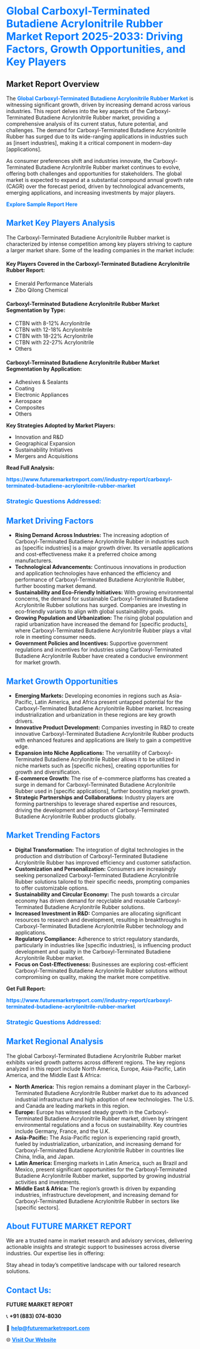 <h1 style="color: #007BFF;">Global Carboxyl-Terminated Butadiene Acrylonitrile Rubber Market Report 2025-2033: Driving Factors, Growth Opportunities, and Key Players</h1>

<section id="overview">
<h2>Market Report Overview</h2>
<p>The <a href="https://www.futuremarketreport.com//industry-report/carboxyl-terminated-butadiene-acrylonitrile-rubber-market" style="color: #007BFF; text-decoration: none;"><strong>Global Carboxyl-Terminated Butadiene Acrylonitrile Rubber Market</strong></a> is witnessing significant growth, driven by increasing demand across various industries. This report delves into the key aspects of the Carboxyl-Terminated Butadiene Acrylonitrile Rubber market, providing a comprehensive analysis of its current status, future potential, and challenges. The demand for Carboxyl-Terminated Butadiene Acrylonitrile Rubber has surged due to its wide-ranging applications in industries such as [insert industries], making it a critical component in modern-day [applications].</p>
<p>As consumer preferences shift and industries innovate, the Carboxyl-Terminated Butadiene Acrylonitrile Rubber market continues to evolve, offering both challenges and opportunities for stakeholders. The global market is expected to expand at a substantial compound annual growth rate (CAGR) over the forecast period, driven by technological advancements, emerging applications, and increasing investments by major players.</p>
</section>

<section id="overview">
<p><a href="https://www.futuremarketreport.com//request-sample/reportId=59839" style="color: #007BFF; text-decoration: none;"><strong>Explore Sample Report Here</strong></a></p>
</section>

<section id="key-players">
<h2 style="color: #007BFF;">Market Key Players Analysis</h2>
<p>The Carboxyl-Terminated Butadiene Acrylonitrile Rubber market is characterized by intense competition among key players striving to capture a larger market share. Some of the leading companies in the market include:</p>
<h4>Key Players Covered in the Carboxyl-Terminated Butadiene Acrylonitrile Rubber Report:</h4>
<ul><li>Emerald Performance Materials</li><li>Zibo Qilong Chemical</li></ul>
<h4>Carboxyl-Terminated Butadiene Acrylonitrile Rubber Market Segmentation by Type:</h4>
<ul><li>CTBN with 8-12% Acrylonitrile</li><li>CTBN with 12-18% Acrylonitrile</li><li>CTBN with 18-22% Acrylonitrile</li><li>CTBN with 22-27% Acrylonitrile</li><li>Others</li></ul>

<h4>Carboxyl-Terminated Butadiene Acrylonitrile Rubber Market Segmentation by Application:</h4>
<ul><li>Adhesives &amp; Sealants</li><li>Coating</li><li>Electronic Appliances</li><li>Aerospace</li><li>Composites</li><li>Others</li></ul>
<p><strong>Key Strategies Adopted by Market Players:</strong></p>
<ul>
<li>Innovation and R&D</li>
<li>Geographical Expansion</li>
<li>Sustainability Initiatives</li>
<li>Mergers and Acquisitions</li>
</ul>
</section>

<section>
<p><strong>Read Full Analysis: </strong></p><a href="https://www.futuremarketreport.com//industry-report/carboxyl-terminated-butadiene-acrylonitrile-rubber-market" style="color: #007BFF; text-decoration: none;"><strong>https://www.futuremarketreport.com//industry-report/carboxyl-terminated-butadiene-acrylonitrile-rubber-market</strong></a>
<h3 style="color: #007BFF;">Strategic Questions Addressed:</h3>
</section>

<section id="driving-factors">
<h2 style="color: #007BFF;">Market Driving Factors</h2>
<ul>
<li><strong>Rising Demand Across Industries:</strong> The increasing adoption of Carboxyl-Terminated Butadiene Acrylonitrile Rubber in industries such as [specific industries] is a major growth driver. Its versatile applications and cost-effectiveness make it a preferred choice among manufacturers.</li>
<li><strong>Technological Advancements:</strong> Continuous innovations in production and application technologies have enhanced the efficiency and performance of Carboxyl-Terminated Butadiene Acrylonitrile Rubber, further boosting market demand.</li>
<li><strong>Sustainability and Eco-Friendly Initiatives:</strong> With growing environmental concerns, the demand for sustainable Carboxyl-Terminated Butadiene Acrylonitrile Rubber solutions has surged. Companies are investing in eco-friendly variants to align with global sustainability goals.</li>
<li><strong>Growing Population and Urbanization:</strong> The rising global population and rapid urbanization have increased the demand for [specific products], where Carboxyl-Terminated Butadiene Acrylonitrile Rubber plays a vital role in meeting consumer needs.</li>
<li><strong>Government Policies and Incentives:</strong> Supportive government regulations and incentives for industries using Carboxyl-Terminated Butadiene Acrylonitrile Rubber have created a conducive environment for market growth.</li>
</ul>
</section>

<section id="growth-opportunities">
<h2 style="color: #007BFF;">Market Growth Opportunities</h2>
<ul>
<li><strong>Emerging Markets:</strong> Developing economies in regions such as Asia-Pacific, Latin America, and Africa present untapped potential for the Carboxyl-Terminated Butadiene Acrylonitrile Rubber market. Increasing industrialization and urbanization in these regions are key growth drivers.</li>
<li><strong>Innovative Product Development:</strong> Companies investing in R&D to create innovative Carboxyl-Terminated Butadiene Acrylonitrile Rubber products with enhanced features and applications are likely to gain a competitive edge.</li>
<li><strong>Expansion into Niche Applications:</strong> The versatility of Carboxyl-Terminated Butadiene Acrylonitrile Rubber allows it to be utilized in niche markets such as [specific niches], creating opportunities for growth and diversification.</li>
<li><strong>E-commerce Growth:</strong> The rise of e-commerce platforms has created a surge in demand for Carboxyl-Terminated Butadiene Acrylonitrile Rubber used in [specific applications], further boosting market growth.</li>
<li><strong>Strategic Partnerships and Collaborations:</strong> Industry players are forming partnerships to leverage shared expertise and resources, driving the development and adoption of Carboxyl-Terminated Butadiene Acrylonitrile Rubber products globally.</li>
</ul>
</section>

<section id="trending-factors">
<h2 style="color: #007BFF;">Market Trending Factors</h2>
<ul>
<li><strong>Digital Transformation:</strong> The integration of digital technologies in the production and distribution of Carboxyl-Terminated Butadiene Acrylonitrile Rubber has improved efficiency and customer satisfaction.</li>
<li><strong>Customization and Personalization:</strong> Consumers are increasingly seeking personalized Carboxyl-Terminated Butadiene Acrylonitrile Rubber solutions tailored to their specific needs, prompting companies to offer customizable options.</li>
<li><strong>Sustainability and Circular Economy:</strong> The push towards a circular economy has driven demand for recyclable and reusable Carboxyl-Terminated Butadiene Acrylonitrile Rubber solutions.</li>
<li><strong>Increased Investment in R&D:</strong> Companies are allocating significant resources to research and development, resulting in breakthroughs in Carboxyl-Terminated Butadiene Acrylonitrile Rubber technology and applications.</li>
<li><strong>Regulatory Compliance:</strong> Adherence to strict regulatory standards, particularly in industries like [specific industries], is influencing product development and quality in the Carboxyl-Terminated Butadiene Acrylonitrile Rubber market.</li>
<li><strong>Focus on Cost-Effectiveness:</strong> Businesses are exploring cost-efficient Carboxyl-Terminated Butadiene Acrylonitrile Rubber solutions without compromising on quality, making the market more competitive.</li>
</ul>
</section>

<section>
<p><strong>Get Full Report: </strong></p><a href="https://www.futuremarketreport.com//industry-report/carboxyl-terminated-butadiene-acrylonitrile-rubber-market" style="color: #007BFF; text-decoration: none;"><strong>https://www.futuremarketreport.com//industry-report/carboxyl-terminated-butadiene-acrylonitrile-rubber-market</strong></a>
<h3 style="color: #007BFF;">Strategic Questions Addressed:</h3>
</section>


<section id="regional-analysis">
<h2 style="color: #007BFF;">Market Regional Analysis</h2>
<p>The global Carboxyl-Terminated Butadiene Acrylonitrile Rubber market exhibits varied growth patterns across different regions. The key regions analyzed in this report include North America, Europe, Asia-Pacific, Latin America, and the Middle East & Africa:</p>
<ul>
<li><strong>North America:</strong> This region remains a dominant player in the Carboxyl-Terminated Butadiene Acrylonitrile Rubber market due to its advanced industrial infrastructure and high adoption of new technologies. The U.S. and Canada are leading markets in this region.</li>
<li><strong>Europe:</strong> Europe has witnessed steady growth in the Carboxyl-Terminated Butadiene Acrylonitrile Rubber market, driven by stringent environmental regulations and a focus on sustainability. Key countries include Germany, France, and the U.K.</li>
<li><strong>Asia-Pacific:</strong> The Asia-Pacific region is experiencing rapid growth, fueled by industrialization, urbanization, and increasing demand for Carboxyl-Terminated Butadiene Acrylonitrile Rubber in countries like China, India, and Japan.</li>
<li><strong>Latin America:</strong> Emerging markets in Latin America, such as Brazil and Mexico, present significant opportunities for the Carboxyl-Terminated Butadiene Acrylonitrile Rubber market, supported by growing industrial activities and investments.</li>
<li><strong>Middle East & Africa:</strong> The region’s growth is driven by expanding industries, infrastructure development, and increasing demand for Carboxyl-Terminated Butadiene Acrylonitrile Rubber in sectors like [specific sectors].</li>
</ul>
</section>

<footer>
<h2 style="color: #007BFF;">About FUTURE MARKET REPORT</h2>
<p>We are a trusted name in market research and advisory services, delivering actionable insights and strategic support to businesses across diverse industries. Our expertise lies in offering:</p>

<p>Stay ahead in today’s competitive landscape with our tailored research solutions.</p>

<h2 style="color: #007BFF;">Contact Us:</h2>
<p><strong>FUTURE MARKET REPORT</strong></p>
<p>📞 <strong>+91 (883) 074-8030</strong></p>
<p>📧 <strong><a href="mailto:help@futuremarketreport.com" style="color: #007BFF;">help@futuremarketreport.com</a></strong></p>
<p>🌐 <strong><a href="https://www.futuremarketreport.com/" style="color: #007BFF;">Visit Our Website</a></strong></p>
</footer>